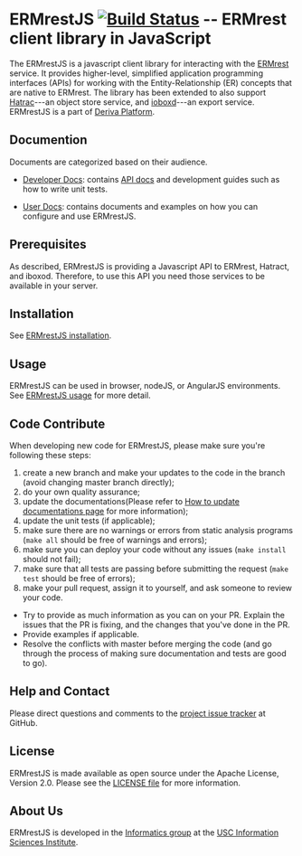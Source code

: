 # ERMrestJS [![Build Status](https://travis-ci.com/informatics-isi-edu/ermrestjs.svg?branch=master)](https://travis-ci.com/informatics-isi-edu/ermrestjs) -- ERMrest client library in JavaScript

The ERMrestJS is a javascript client library for interacting with the [ERMrest](http://github.com/informatics-isi-edu/ermrest) service. It provides higher-level, simplified application programming interfaces (APIs) for working with the Entity-Relationship (ER) concepts that are native to ERMrest. The library has been extended to also support [Hatrac](http://github.com/informatics-isi-edu/hatrac)---an object store service, and [ioboxd](http://github.com/informatics-isi-edu/ioboxd)---an export service. ERMrestJS is a part of [Deriva Platform](http://isrd.isi.edu/deriva).

## Documention

Documents are categorized based on their audience.

- [Developer Docs](docs/dev-docs): contains [API docs](docs/dev-docs/api.md) and development guides such as how to write unit tests.

- [User Docs](docs/user-docs): contains documents and examples on how you can configure and use ERMrestJS.


## Prerequisites
As described, ERMrestJS is providing a Javascript API to ERMrest, Hatract, and iboxod. Therefore, to use this API you need those services to be available in your server.


## Installation

See [ERMrestJS installation](docs/user-docs/installation.md).

## Usage

ERMrestJS can be used in browser, nodeJS, or AngularJS environments. See [ERMrestJS usage](docs/user-docs/usage.md) for more detail.

## Code Contribute

When developing new code for ERMrestJS, please make sure you're following these steps:

1. create a new branch and make your updates to the code in the branch (avoid changing master branch directly);
2. do your own quality assurance;
3. update the documentations(Please refer to [How to update documentations page](docs/dev-docs/update-docs.md) for more information);
4. update the unit tests (if applicable);
5. make sure there are no warnings or errors from static analysis programs
  (`make all` should be free of warnings and errors);
6. make sure you can deploy your code without any issues (`make install` should not fail);
7. make sure that all tests are passing before submitting the request (`make test` should be free of errors);
8. make your pull request, assign it to yourself, and ask someone to review your code.
  - Try to provide as much information as you can on your PR. Explain the issues that the PR is fixing, and the changes that you've done in the PR.
  - Provide examples if applicable.
  - Resolve the conflicts with master before merging the code (and go through the process of making sure documentation and tests are good to go).

## Help and Contact

Please direct questions and comments to the [project issue tracker](https://github.com/informatics-isi-edu/ermrestjs/issues) at GitHub.

## License

ERMrestJS is made available as open source under the Apache License, Version 2.0. Please see the [LICENSE file](LICENSE) for more information.

## About Us

ERMrestJS is developed in the
[Informatics group](http://www.isi.edu/research_groups/informatics/home)
at the [USC Information Sciences Institute](http://www.isi.edu).
